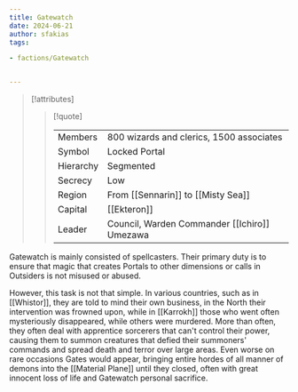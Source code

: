 ```yaml
---
title: Gatewatch
date: 2024-06-21
author: sfakias
tags:

- factions/Gatewatch


---
```

> [!attributes]
> 
> > [!quote]
> >
> > | | |
> > | --- | --- |
> > | Members | 800 wizards and clerics, 1500 associates |
> > | Symbol | Locked Portal |
> > | Hierarchy | Segmented |
> > | Secrecy | Low |
> > | Region | From [[Sennarin]] to [[Misty Sea]] |
> > | Capital | [[Ekteron]] |
> > | Leader | Council, Warden Commander [[Ichiro]] Umezawa |

Gatewatch is mainly consisted of spellcasters. Their primary duty is to ensure that magic that creates Portals to other dimensions or calls in Outsiders is not misused or abused.

However, this task is not that simple. In various countries, such as in [[Whistor]], they are told to mind their own business, in the North their intervention was frowned upon, while in [[Karrokh]] those who went often mysteriously disappeared, while others were murdered. More than often, they often deal with apprentice sorcerers that can't control their power, causing them to summon creatures that defied their summoners' commands and spread death and terror over large areas. Even worse on rare occasions Gates would appear, bringing entire hordes of all manner of demons into the [[Material Plane]] until they closed, often with great innocent loss of life and Gatewatch personal sacrifice.

